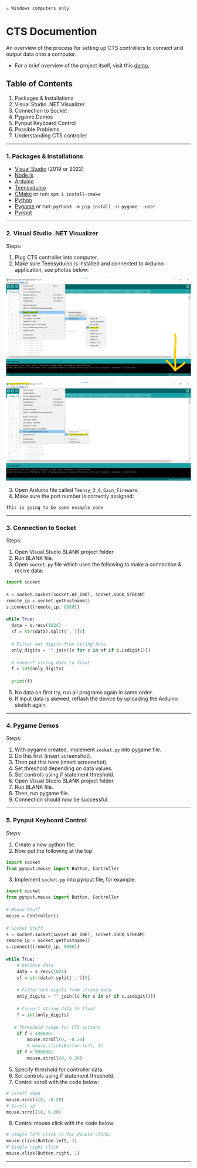 `⚠️ Windows computers only`
# CTS Documention

An overview of the process for setting up CTS controllers to connect and output data onto a computer. </br>
- For a brief overview of the project itself, visit this [demo.](https://tpcav.github.io/CTS/)

## Table of Contents
1. Packages & Installations
2. Visual Studio .NET Visualizer
3. Connection to Socket
4. Pygame Demos
5. Pynput Keyboard Control
6. Possible Problems
7. Understanding CTS controller

---

### 1. Packages & Installations
- [Visual Studio](https://visualstudio.microsoft.com/downloads/) (2019 or 2022)
- [Node.js](https://nodejs.org/en/download/)
- [Arduino](https://www.arduino.cc/en/software)
- [Teensyduino](https://www.pjrc.com/teensy/td_download.html)
- [CMake](https://cmake.org/download/)
or run: `npm i install-cmake` </br>
- [Python](https://www.python.org/downloads/)
- [Pygame](https://www.pygame.org/download.shtml)
or run: `python3 -m pip install -U pygame --user`</br>
- [Pynput](https://pypi.org/project/pynput/#files)

---

### 2. Visual Studio .NET Visualizer

Steps:
  1. Plug CTS controller into computer.
  2. Make sure Teensyduino is installed and connected to Arduino application, see photos below:
  
  <p align="center">
  <img src="teensy-menu-0.png" />
  </p>
  <p align="center">
  <img src="teensy-menu-1.png" />
  </p>
  
  3. Open Arduino file called ``Teensy_3_6_Gain_Fireware``.
  4.  Make sure the port number is correctly assigned:
```
This is going to be some example code
```

---

### 3. Connection to Socket

Steps:
  1. Open Visual Studio BLANK project folder.
  2. Run BLANK file.
  3. Open `socket.py` file which uses the following to make a connection & recive data:
  ``` python
import socket

s = socket.socket(socket.AF_INET, socket.SOCK_STREAM)
remote_ip = socket.gethostname()
s.connect((remote_ip, 8888))

while True:
    data = s.recv(1024)
    sf = str(data).split(',')[0]

    # Filter out digits from string data
    only_digits = "".join([c for c in sf if c.isdigit()]) 

    # Convert string data to float
    f = int(only_digits)

    print(f)
  ```
  5. No data on first try, run all programs again in same order.
  6. If input data is skewed, reflash the device by uploading the Arduino sketch again.
---

### 4. Pygame Demos

Steps:
1. With pygame created, implement `socket.py` into pygame file.
2. Do this first (insert screenshot).
3. Then put this here (insert screenshot).
4. Set threshold depending on data values.
5. Set controls using if statement threshold.
6. Open Visual Studio BLANK project folder.
7. Run BLANK file.
8. Then, run pygame file.
9. Connection should now be successful.
---

### 5. Pynput Keyboard Control

Steps:
1. Create a new python file.
2. Now put the following at the top:
``` python
import socket
from pynput.mouse import Button, Controller
```
3. Implement `socket.py` into pynput file, for example:
``` python
import socket
from pynput.mouse import Button, Controller

# Mouse Stuff
mouse = Controller()

# Socket Stuff
s = socket.socket(socket.AF_INET, socket.SOCK_STREAM)
remote_ip = socket.gethostname()
s.connect((remote_ip, 8888))

while True:
    # Recieve data
    data = s.recv(1024)
    sf = str(data).split(',')[0]

    # Filter out digits from string data
    only_digits = "".join([c for c in sf if c.isdigit()])

    # Convert string data to float
    f = int(only_digits)

   # Threshold range for CTS actions
    if f < 430000:
        mouse.scroll(0, -0.20)
        # mouse.click(Button.left, 1)
    if f > 590000:
        mouse.scroll(0, 0.20)
```

5. Specify threshold for controller data.
6. Set controls using if statement threshold.
7. Control scroll with the code below:
``` python
# Scroll down
mouse.scroll(0, -0.20)
# Scroll up
mouse.scroll(0, 0.20)
```
8. Control mouse click with the code below:
``` Python
# Single left click (2 for double click)
mouse.click(Button.left, 1)
# Single right click
mouse.click(Button.right, 1)
```
---
